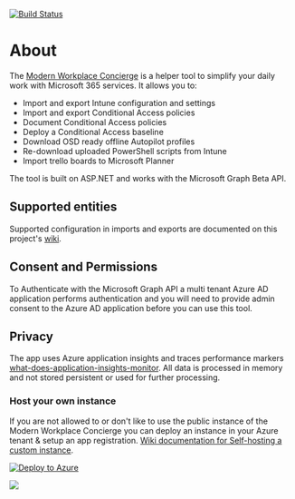 [![Build Status](https://dev.azure.com/nicolonsky/ModernWorkplaceTools/_apis/build/status/nicolonsky.IntuneConcierge?branchName=master)](https://dev.azure.com/nicolonsky/ModernWorkplaceTools/_build/latest?definitionId=2&branchName=master)

# About

The [Modern Workplace Concierge](https://mwconcierge.azurewebsites.net/) is a helper tool to simplify your daily work with Microsoft 365 services. It allows you to:

* Import and export Intune configuration and settings
* Import and export Conditional Access policies
* Document Conditional Access policies
* Deploy a Conditional Access baseline
* Download OSD ready offline Autopilot profiles
* Re-download uploaded PowerShell scripts from Intune
* Import trello boards to Microsoft Planner

The tool is built on ASP.NET and works with the Microsoft Graph Beta API.

## Supported entities

Supported configuration in imports and exports are documented on this project's [wiki](https://github.com/nicolonsky/ModernWorkplaceConcierge/wiki/Entities-supported-in-exports-and-imports).

## Consent and Permissions

To Authenticate with the Microsoft Graph API a multi tenant Azure AD application performs authentication and you will need to provide admin consent to the Azure AD application before you can use this tool.

## Privacy

The app uses Azure application insights and traces performance markers [what-does-application-insights-monitor](https://docs.microsoft.com/en-us/azure/azure-monitor/app/app-insights-overview#what-does-application-insights-monitor). All data is processed in memory and not stored persistent or used for further processing.

### Host your own instance

If you are not allowed to or don't like to use the public instance of the Modern Workplace Concierge you can deploy an instance in your Azure tenant & setup an app registration.
[Wiki documentation for Self-hosting a custom instance](https://github.com/nicolonsky/ModernWorkplaceConcierge/wiki/Self-hosting-a-custom-instance).

[![Deploy to Azure](https://azurecomcdn.azureedge.net/mediahandler/acomblog/media/Default/blog/deploybutton.png)](https://azuredeploy.net/?repository=https://github.com/nicolonsky/ModernWorkplaceConcierge/tree/master)

<a href="http://armviz.io/#/?load=https://raw.githubusercontent.com/nicolonsky/ModernWorkplaceConcierge/master/azuredeploy.json" target="_blank">
  <img src="http://armviz.io/visualizebutton.png"/>
</a>
